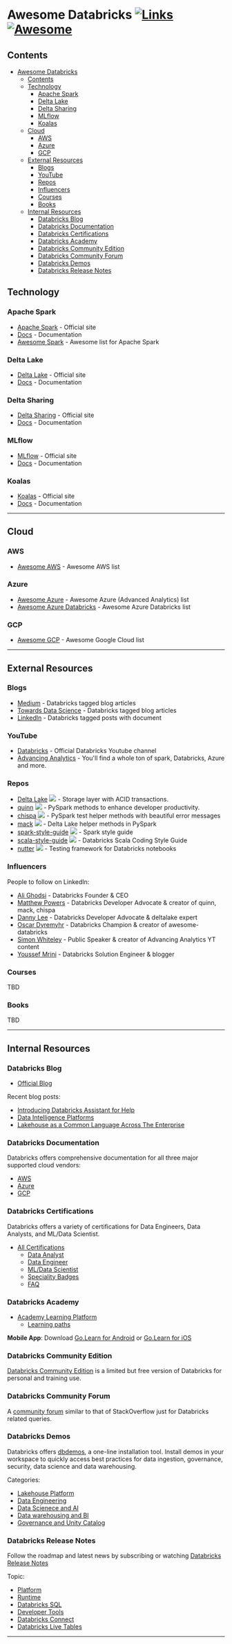 # Awesome Databricks [![Links](https://github.com/ossinova/awesome-databricks/actions/workflows/awesome-lint.yml/badge.svg)](https://github.com/ossinova/awesome-databricks/actions/workflows/awesome-lint.yml) [![Awesome](https://cdn.rawgit.com/sindresorhus/awesome/d7305f38d29fed78fa85652e3a63e154dd8e8829/media/badge.svg)](https://github.com/sindresorhus/awesome)

## Contents
- [Awesome Databricks  ](#awesome-databricks--)
  - [Contents](#contents)
  - [Technology](#technology)
    - [Apache Spark](#apache-spark)
    - [Delta Lake](#delta-lake)
    - [Delta Sharing](#delta-sharing)
    - [MLflow](#mlflow)
    - [Koalas](#koalas)
  - [Cloud](#cloud)
    - [AWS](#aws)
    - [Azure](#azure)
    - [GCP](#gcp)
  - [External Resources](#external-resources)
    - [Blogs](#blogs)
    - [YouTube](#youtube)
    - [Repos](#repos)
    - [Influencers](#influencers)
    - [Courses](#courses)
    - [Books](#books)
  - [Internal Resources](#internal-resources)
    - [Databricks Blog](#databricks-blog)
    - [Databricks Documentation](#databricks-documentation)
    - [Databricks Certifications](#databricks-certifications)
    - [Databricks Academy](#databricks-academy)
    - [Databricks Community Edition](#databricks-community-edition)
    - [Databricks Community Forum](#databricks-community-forum)
    - [Databricks Demos](#databricks-demos)
    - [Databricks Release Notes](#databricks-release-notes)


## Technology
### Apache Spark
- [Apache Spark](https://spark.apache.org/) - Official site
- [Docs](https://spark.apache.org/docs/latest/) - Documentation
- [Awesome Spark](https://github.com/awesome-spark/awesome-spark#readme) - Awesome list for Apache Spark
### Delta Lake
- [Delta Lake](https://delta.io/) - Official site
- [Docs](https://docs.delta.io/latest/index.html) - Documentation
### Delta Sharing
- [Delta Sharing](https://delta.io/sharing/) - Official site
- [Docs](https://docs.databricks.com/en/data-sharing/index.html) - Documentation
### MLflow
- [MLflow](https://mlflow.org/) - Official site
- [Docs](https://mlflow.org/docs/latest/index.html) - Documentation
### Koalas
- [Koalas](https://koalas.readthedocs.io/en/latest/index.html) - Official site
- [Docs](https://koalas.readthedocs.io/en/latest/user_guide/index.html) - Documentation
  
---

## Cloud
### AWS
- [Awesome AWS](https://github.com/donnemartin/awesome-aws#readme) - Awesome AWS list
### Azure
- [Awesome Azure](https://github.com/dem108/Awesome-Azure-Advanced-Analytics) - Awesome Azure (Advanced Analytics) list
- [Awesome Azure Databricks](https://github.com/tfayyaz/awesome-azure-databricks) - Awesome Azure Databricks list 
### GCP
- [Awesome GCP](https://github.com/GoogleCloudPlatform/awesome-google-cloud) - Awesome Google Cloud list 

---

## External Resources
### Blogs
- [Medium](https://medium.com/tag/databricks) - Databricks tagged blog articles
- [Towards Data Science](https://towardsdatascience.com/tagged/databricks) - Databricks tagged blog articles
- [LinkedIn](https://www.linkedin.com/search/results/content/?contentType=%22documents%22&heroEntityKey=urn%3Ali%3Aorganization%3A3477522&keywords=databricks&origin=FACETED_SEARCH&position=0&searchId=a66016f8-2e52-4aaa-871b-660fdab798fd&sid=dPV) - Databricks tagged posts with document
### YouTube
- [Databricks](https://www.youtube.com/@Databricks) - Official Databricks Youtube channel
- [Advancing Analytics](https://www.youtube.com/@AdvancingAnalytics) - You'll find a whole ton of spark, Databricks, Azure and more.
### Repos
- [Delta Lake](https://github.com/delta-io/delta) <img src="https://img.shields.io/github/last-commit/delta-io/delta.svg"> - Storage layer with ACID transactions.
- [quinn](https://github.com/mrpowers/quinn) <img src="https://img.shields.io/github/last-commit/mrpowers/quinn.svg"> - PySpark methods to enhance developer productivity.
- [chispa](https://github.com/mrpowers/chispa) <img src="https://img.shields.io/github/last-commit/mrpowers/chispa.svg"> - PySpark test helper methods with beautiful error messages
- [mack](https://github.com/mrpowers/mack) <img src="https://img.shields.io/github/last-commit/mrpowers/mack.svg"> - Delta Lake helper methods in PySpark
- [spark-style-guide](https://github.com/mrpowers/spark-style-guide) <img src="https://img.shields.io/github/last-commit/mrpowers/spark-style-guide.svg"> - Spark style guide
- [scala-style-guide](https://github.com/databricks/scala-style-guide) <img src="https://img.shields.io/github/last-commit/databricks/scala-style-guide.svg"> - Databricks Scala Coding Style Guide
- [nutter](https://github.com/microsoft/nutter) <img src="https://img.shields.io/github/last-commit/microsoft/nutter.svg"> - Testing framework for Databricks notebooks
### Influencers
People to follow on LinkedIn:
- [Ali Ghodsi](https://www.linkedin.com/in/alighodsi/) - Databricks Founder & CEO
- [Matthew Powers](https://www.linkedin.com/in/matthew-powers-cfa/) - Databricks  Developer Advocate & creator of quinn, mack, chispa
- [Danny Lee](https://www.linkedin.com/in/dennyglee/) - Databricks  Developer Advocate & deltalake expert
- [Oscar Dyremyhr](https://www.linkedin.com/in/oscar-dyremyhr/) - Databricks Champion & creator of awesome-databricks
- [Simon Whiteley](https://www.linkedin.com/in/simon-whiteley-uk/) - Public Speaker & creator of Advancing Analytics YT content
- [Youssef Mrini](https://www.linkedin.com/in/yousseefmrini/) - Databricks Solution Engineer & blogger
### Courses

TBD

### Books

TBD

---

## Internal Resources
### Databricks Blog

- [Official Blog](https://www.databricks.com/blog/)

Recent blog posts:
- [Introducing Databricks Assistant for Help](https://www.databricks.com/blog/introducing-databricks-assistant-help)
- [Data Intelligence Platforms](https://www.databricks.com/blog/what-is-a-data-intelligence-platform)
- [Lakehouse as a Common Language Across The Enterprise](https://www.databricks.com/blog/lakehouse-common-language-across-enterprise)

### Databricks Documentation

Databricks offers comprehensive documentation for all three major supported cloud vendors:
- [AWS](https://docs.databricks.com/en/index.html)
- [Azure](https://learn.microsoft.com/en-us/azure/databricks/)
- [GCP](https://docs.gcp.databricks.com/en/index.html)
  
### Databricks Certifications

Databricks offers a variety of certifications for Data Engineers, Data Analysts, and ML/Data Scientist. 

- [All Certifications](https://www.databricks.com/learn/certification)
  - [Data Analyst](https://www.databricks.com/learn/certification#data-analyst)
  - [Data Engineer](https://www.databricks.com/learn/certification#data-engineer)
  - [ML/Data Scientist](https://www.databricks.com/learn/certification#data-scientist)
  - [Speciality Badges](https://www.databricks.com/learn/certification#specialty)
  - [FAQ](https://www.databricks.com/learn/certification/faq)

### Databricks Academy

- [Academy Learning Platform](https://www.databricks.com/learn/training/home)
  - [Learning paths](https://www.databricks.com/learn/training/learning-paths)
  
**Mobile App**: Download [Go.Learn for Android](https://play.google.com/store/apps/details?id=com.docebo.eolo.staging&hl=en&gl=US&pli=1) or [Go.Learn for iOS](https://apps.apple.com/us/app/go-learn/id1362542319)

### Databricks Community Edition

[Databricks Community Edition](https://docs.databricks.com/en/getting-started/community-edition.html) is a limited but free version of Databricks for personal and training use. 

### Databricks Community Forum

A [community forum](https://www.databricks.com/discover/introduction-to-data-analysis-workshop-series#:~:text=Customer%20Support-,Community,-Training%20and%20Certification) similar to that of StackOverflow just for Databricks related queries.

### Databricks Demos

Databricks offers [dbdemos](https://www.databricks.com/resources/demos/tutorials), a one-line installation tool. Install demos in your workspace to quickly access best practices for data ingestion, governance, security, data science and data warehousing.

Categories:
- [Lakehouse Platform](https://www.databricks.com/resources/demos/tutorials#lakehouse-platform)
- [Data Engineering](https://www.databricks.com/resources/demos/tutorials#data-engineering)
- [Data Scienece and AI](https://www.databricks.com/resources/demos/tutorials#data-science%20and%20ai)
- [Data warehousing and BI](https://www.databricks.com/resources/demos/tutorials#data-warehouse%20and%20bi)
- [Governance and Unity Catalog](https://www.databricks.com/resources/demos/tutorials#governance-and%20unity%20catalog)

### Databricks Release Notes

Follow the roadmap and latest news by subscribing or watching [Databricks Release Notes](https://docs.databricks.com/en/release-notes/index.html)

Topic:
- [Platform](https://docs.databricks.com/en/release-notes/product/index.html)
- [Runtime](https://docs.databricks.com/en/release-notes/runtime/index.html)
- [Databricks SQL](https://docs.databricks.com/en/sql/release-notes/index.html)
- [Developer Tools](https://docs.databricks.com/en/release-notes/dev-tools/index.html)
- [Databricks Connect](https://docs.databricks.com/en/release-notes/dbconnect/index.html)
- [Databricks Live Tables](https://docs.databricks.com/en/release-notes/delta-live-tables/index.html)
  

---
